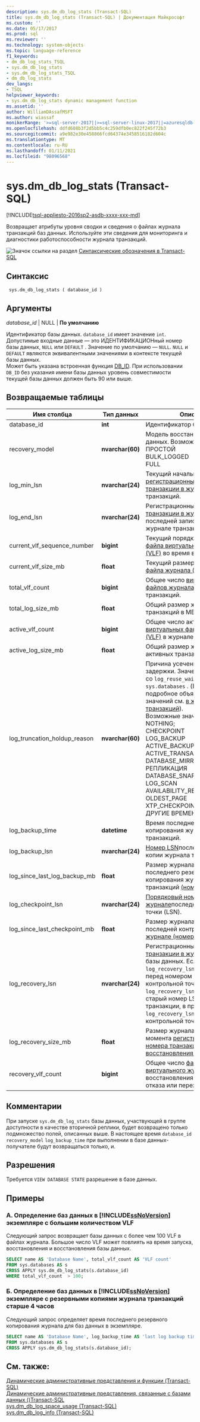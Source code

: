 ```yaml
---
description: sys.dm_db_log_stats (Transact-SQL)
title: sys.dm_db_log_stats (Transact-SQL) | Документация Майкрософт
ms.custom: ''
ms.date: 05/17/2017
ms.prod: sql
ms.reviewer: ''
ms.technology: system-objects
ms.topic: language-reference
f1_keywords:
- dm_db_log_stats_TSQL
- sys.dm_db_log_stats
- sys.dm_db_log_stats_TSQL
- dm_db_log_stats
dev_langs:
- TSQL
helpviewer_keywords:
- sys.dm_db_log_stats dynamic management function
ms.assetid: ''
author: WilliamDAssafMSFT
ms.author: wiassaf
monikerRange: '>=sql-server-2017||>=sql-server-linux-2017||=azuresqldb-mi-current'
ms.openlocfilehash: ddfd608b3f2d5bb5c4c259dfb0ec822f245f72b3
ms.sourcegitcommit: a9e982e30e458866fcd64374e3458516182d604c
ms.translationtype: MT
ms.contentlocale: ru-RU
ms.lasthandoff: 01/11/2021
ms.locfileid: "98096568"
---
```

# <a name="sysdm_db_log_stats-transact-sql"></a>sys.dm_db_log_stats (Transact-SQL)   
[!INCLUDE[tsql-appliesto-2016sp2-asdb-xxxx-xxx-md](../../includes/tsql-appliesto-2016sp2-asdb-xxxx-xxx-md.md)]

Возвращает атрибуты уровня сводки и сведения о файлах журнала транзакций баз данных. Используйте эти сведения для мониторинга и диагностики работоспособности журнала транзакций.   
  
 ![Значок ссылки на раздел](../../database-engine/configure-windows/media/topic-link.gif "Значок ссылки на раздел") [Синтаксические обозначения в Transact-SQL](../../t-sql/language-elements/transact-sql-syntax-conventions-transact-sql.md)  
  
## <a name="syntax"></a>Синтаксис  
  
```  
 sys.dm_db_log_stats ( database_id )
```  
  
## <a name="arguments"></a>Аргументы  

*database_id* | NULL | **По умолчанию**

Идентификатор базы данных. `database_id` имеет значение `int`. Допустимые входные данные — это ИДЕНТИФИКАЦИОНный номер базы данных, `NULL` или `DEFAULT` . Значение по умолчанию — `NULL`. `NULL` и `DEFAULT` являются эквивалентными значениями в контексте текущей базы данных.  
Может быть указана встроенная функция [DB_ID](../../t-sql/functions/db-id-transact-sql.md). При использовании `DB_ID` без указания имени базы данных уровень совместимости текущей базы данных должен быть 90 или выше.

  
## <a name="tables-returned"></a>Возвращаемые таблицы  
  
|Имя столбца|Тип данных|Описание|  
|-----------------|---------------|-----------------|  
|database_id    |**int**    |Идентификатор базы данных |  
|recovery_model |**nvarchar(60)**   |   Модель восстановления базы данных. Возможные значения: <br /> ПРОСТОЙ<br /> BULK_LOGGED <br /> FULL |  
|log_min_lsn    |**nvarchar(24)**   |   Текущий начальный [регистрационный номер транзакции в журнале](../../relational-databases/sql-server-transaction-log-architecture-and-management-guide.md#Logical_Arch) в журнале транзакций.|  
|log_end_lsn    |**nvarchar(24)**   |   Регистрационный [номер транзакции в журнале (LSN)](../../relational-databases/sql-server-transaction-log-architecture-and-management-guide.md#Logical_Arch) последней записи журнала в журнале транзакций.|  
|current_vlf_sequence_number    |**bigint** |   Текущий порядковый номер [файла виртуального журнала (VLF)](../../relational-databases/sql-server-transaction-log-architecture-and-management-guide.md#physical_arch) во время выполнения.|  
|current_vlf_size_mb    |**float**  |   Текущий размер [виртуального файла журнала (VLF)](../../relational-databases/sql-server-transaction-log-architecture-and-management-guide.md#physical_arch) в МБ.|   
|total_vlf_count    |**bigint** |   Общее число [виртуальных файлов журнала (VLF)](../../relational-databases/sql-server-transaction-log-architecture-and-management-guide.md#physical_arch) в журнале транзакций. |  
|total_log_size_mb  |**float**  |   Общий размер журнала транзакций в МБ. |  
|active_vlf_count   |**bigint** |   Общее число активных [виртуальных файлов журнала (VLF)](../../relational-databases/sql-server-transaction-log-architecture-and-management-guide.md#physical_arch) в журнале транзакций.|  
|active_log_size_mb |**float**  |   Общий размер журнала активных транзакций в МБ.|  
|log_truncation_holdup_reason   |**nvarchar(60)**   |   Причина усечения журнала задержки. Значение совпадает со  `log_reuse_wait_desc` столбцом `sys.databases` .  (Более подробное объяснение этих значений см. [в журнале транзакций](../../relational-databases/logs/the-transaction-log-sql-server.md)). <br />Возможные значения: <br />NOTHING;<br />CHECKPOINT<br />LOG_BACKUP<br />ACTIVE_BACKUP_OR_RESTORE<br />ACTIVE_TRANSACTION<br />DATABASE_MIRRORING<br />РЕПЛИКАЦИЯ<br />DATABASE_SNAPSHOT_CREATION<br />LOG_SCAN<br />AVAILABILITY_REPLICA<br />OLDEST_PAGE<br />XTP_CHECKPOINT<br />ДРУГИЕ ВРЕМЕННЫЕ |  
|log_backup_time    |**datetime**   |   Время последнего резервного копирования журнала транзакций.|   
|log_backup_lsn |**nvarchar(24)**   |   [Номер LSN](../../relational-databases/sql-server-transaction-log-architecture-and-management-guide.md#Logical_Arch)последней резервной копии журнала транзакций.|   
|log_since_last_log_backup_mb   |**float**  |   Размер журнала в МБ с момента последнего резервного копирования журнала транзакций [(номер LSN)](../../relational-databases/sql-server-transaction-log-architecture-and-management-guide.md#Logical_Arch).|  
|log_checkpoint_lsn |**nvarchar(24)**   |   [Порядковый номер транзакции в журнале](../../relational-databases/sql-server-transaction-log-architecture-and-management-guide.md#Logical_Arch)последней контрольной точки (LSN).|  
|log_since_last_checkpoint_mb   |**float**  |   Размер журнала в МБ с момента последней контрольной точки в [журнале (номер LSN)](../../relational-databases/sql-server-transaction-log-architecture-and-management-guide.md#Logical_Arch).|  
|log_recovery_lsn   |**nvarchar(24)**   |   Регистрационный [номер транзакции в журнале (LSN)](../../relational-databases/sql-server-transaction-log-architecture-and-management-guide.md#Logical_Arch) базы данных. Если `log_recovery_lsn` происходит перед номером LSN контрольной точки, то `log_recovery_lsn` это самый старый номер LSN активной транзакции, в противном случае `log_recovery_lsn` — номер LSN контрольной точки.|  
|log_recovery_size_mb   |**float**  |   Размер журнала в МБ, начиная с момента [регистрационного номера транзакции в журнале восстановления журнала (LSN)](../../relational-databases/sql-server-transaction-log-architecture-and-management-guide.md#Logical_Arch).|  
|recovery_vlf_count |**bigint** |   Общее число [файлов виртуального журнала (VLF)](../../relational-databases/sql-server-transaction-log-architecture-and-management-guide.md#physical_arch) для восстановления при отработке отказа или перезапуске сервера. |  


## <a name="remarks"></a>Комментарии
При запуске `sys.dm_db_log_stats` базы данных, участвующей в группе доступности в качестве вторичной реплики, будет возвращено только подмножество полей, описанных выше.  В настоящее время `database_id` `recovery_model` `log_backup_time` при выполнении в базе данных-получателе будут возвращаться только, и.   

## <a name="permissions"></a>Разрешения  
Требуется `VIEW DATABASE STATE` разрешение в базе данных.   
  
## <a name="examples"></a>Примеры  

### <a name="a-determining-databases-in-a-ssnoversion-instance-with-high-number-of-vlfs"></a>A. Определение баз данных в [!INCLUDE[ssNoVersion](../../includes/ssnoversion-md.md)] экземпляре с большим количеством VLF   
Следующий запрос возвращает базы данных с более чем 100 VLF в файлах журнала. Большое число VLF может повлиять на время запуска, восстановления и восстановления базы данных.

```sql  
SELECT name AS 'Database Name', total_vlf_count AS 'VLF count' 
FROM sys.databases AS s
CROSS APPLY sys.dm_db_log_stats(s.database_id) 
WHERE total_vlf_count  > 100;
```   

### <a name="b-determining-databases-in-a-ssnoversion-instance-with-transaction-log-backups-older-than-4-hours"></a>Б. Определение баз данных в [!INCLUDE[ssNoVersion](../../includes/ssnoversion-md.md)] экземпляре с резервными копиями журнала транзакций старше 4 часов   
Следующий запрос определяет время последнего резервного копирования журнала для баз данных в экземпляре.

```sql  
SELECT name AS 'Database Name', log_backup_time AS 'last log backup time' 
FROM sys.databases AS s
CROSS APPLY sys.dm_db_log_stats(s.database_id); 
```

## <a name="see-also"></a>См. также:  
[Динамические административные представления и функции (Transact-SQL)](../../relational-databases/system-dynamic-management-views/system-dynamic-management-views.md)   
[Динамические административные представления, связанные с базами данных &#40;&#41;Transact-SQL ](../../relational-databases/system-dynamic-management-views/database-related-dynamic-management-views-transact-sql.md)   
[sys.dm_db_log_space_usage (Transact-SQL)](../../relational-databases/system-dynamic-management-views/sys-dm-db-log-space-usage-transact-sql.md)   
[sys.dm_db_log_info (Transact-SQL)](../../relational-databases/system-dynamic-management-views/sys-dm-db-log-info-transact-sql.md)    
  
